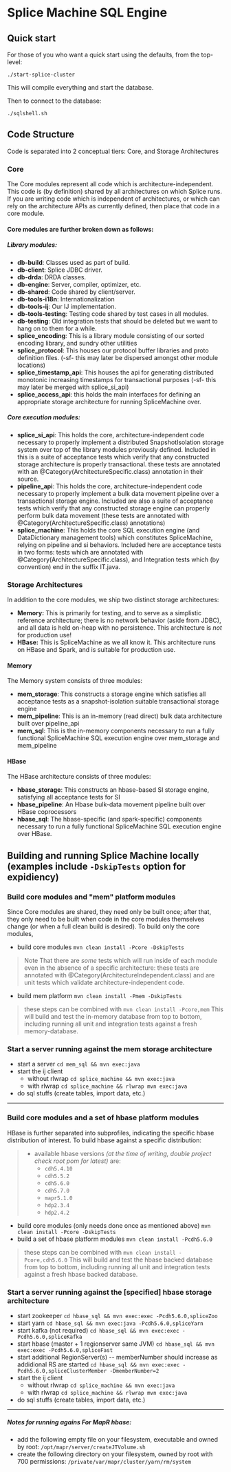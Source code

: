 # Splice Machine SQL Engine

## Quick start
For those of you who want a quick start using the defaults, from the top-level:

`./start-splice-cluster`

This will compile everything and start the database. 

Then to connect to the database:

`./sqlshell.sh`


## Code Structure
Code is separated into 2 conceptual tiers: Core, and Storage Architectures

### Core
The Core modules represent all code which is architecture-independent. This code is (by definition) shared by all architectures on which Splice runs. If you are writing code which is independent of architectures, or which can rely on the architecture APIs as currently defined, then place that code in a core module.

#### Core modules are further broken down as follows:

##### Library modules:
* **db-build**: Classes used as part of build.
* **db-client**: Splice JDBC driver.
* **db-drda**: DRDA classes.
* **db-engine**: Server, compiler, optimizer, etc.
* **db-shared**: Code shared by client/server.
* **db-tools-i18n**: Internationalization
* **db-tools-ij**: Our IJ implementation.
* **db-tools-testing**: Testing code shared by test cases in all modules.
* **db-testing**: Old integration tests that should be deleted but we want to hang on to them for a while.
* **splice_encoding**: This is a library module consisting of our sorted encoding library, and sundry other utilities
* **splice_protocol**: This houses our protocol buffer libraries and proto definition files. (-sf- this may later be dispersed amongst other module locations)
* **splice_timestamp_api**: This houses the api for generating distributed monotonic increasing timestamps for transactional purposes (-sf- this may later be merged with splice_si_api)
* **splice_access_api**: this holds the main interfaces for defining an appropriate storage architecture for running SpliceMachine over.

##### Core execution modules:
* **splice_si_api**: This holds the core, architecture-independent code necessary to properly implement a distributed SnapshotIsolation storage system over top of the library modules previously defined. Included in this is a suite of acceptance tests which verify that any constructed storage architecture is properly transactional.  these tests are annotated with an @Category(ArchitectureSpecific.class) annotation in their source.
* **pipeline_api**: This holds the core, architecture-independent code necessary to properly implement a bulk data movement pipeline over a transactional storage engine. Included are also a suite of acceptance tests which verify that any constructed storage engine can properly perform bulk data movement (these tests are annotated with @Category(ArchitectureSpecific.class) annotations)
* **splice_machine**: This holds the core SQL execution engine (and DataDictionary management tools) which constitutes SpliceMachine, relying on pipeline and si behaviors. Included here are acceptance tests in two forms: tests which are annotated with @Category(ArchitectureSpecific.class), and Integration tests which (by convention) end in the suffix IT.java.

### Storage Architectures
In addition to the core modules, we ship two distinct storage architectures:
* **Memory:** This is primarily for testing, and to serve as a simplistic reference architecture; there is no network behavior (aside from JDBC), and all data is held on-heap with no persistence. This architecture is _not_ for production use!
* **HBase:** This is SpliceMachine as we all know it. This architecture runs on HBase and Spark, and is suitable for production use.

#### Memory
The Memory system consists of three modules:
* **mem_storage**: This constructs a storage engine which satisfies all acceptance tests as a snapshot-isolation suitable transactional storage engine
* **mem_pipeline**: This is an in-memory (read direct) bulk data architecture built over pipeline_api
* **mem_sql**: This is the in-memory components necessary to run a fully functional SpliceMachine SQL execution engine over mem_storage and mem_pipeline

#### HBase
The HBase architecture consists of three modules:
* **hbase_storage**: This constructs an hbase-based SI storage engine, satisfying all acceptance tests for SI
* **hbase_pipeline**: An Hbase bulk-data movement pipeline built over HBase coprocessors
* **hbase_sql**: The hbase-specific (and spark-specific) components necessary to run a fully functional SpliceMachine SQL execution engine over HBase.

## Building and running Splice Machine locally (examples include `-DskipTests` option for expidiency)

### Build core modules and "mem" platform modules
Since Core modules are shared, they need only be built once; after that, they only need to be built when code in the core modules themselves change (or when a full clean build is desired). To build only the core modules,
* build core modules
```mvn clean install -Pcore -DskipTests```
> Note That there are *some* tests which will run inside of each module even in the absence of a specific architecture: these tests are annotated with @Category(ArchitectureIndependent.class) and are unit tests which validate architecture-independent code.

* build mem platform
```mvn clean install -Pmem -DskipTests```

> these steps can be combined with ```mvn clean install -Pcore,mem```
> This will build and test the in-memory database from top to bottom, including running all unit and integration tests against a fresh memory-database.

### Start a server running against the mem storage architecture
* start a server
```cd mem_sql && mvn exec:java```
* start the ij client
  * without rlwrap  ```cd splice_machine && mvn exec:java```
  * with rlwrap  ```cd splice_machine && rlwrap mvn exec:java```
* do sql stuffs (create tables, import data, etc.)

----

### Build core modules and a set of hbase platform modules
HBase is further separated into subprofiles, indicating the specific hbase distribution of interest. To build hbase against a specific distribution:
> * available hbase versions *(at the time of writing, double project check root pom for latest)* are:
>   *  `cdh5.4.10`
>   *  `cdh5.5.2`
>   *  `cdh5.6.0`
>   *  `cdh5.7.0`
>   *  `mapr5.1.0`
>   *  `hdp2.3.4`
>   *  `hdp2.4.2`

* build core modules (only needs done once as mentioned above)
```mvn clean install -Pcore -DskipTests```
* build a set of hbase platform modules
```mvn clean install -Pcdh5.6.0```

> these steps can be combined with ```mvn clean install -Pcore,cdh5.6.0```
> This will build and test the hbase backed database from top to bottom, including running all unit and integration tests against a fresh hbase backed database.

### Start a server running against the [specified] hbase storage architecture
* start zookeeper
```cd hbase_sql && mvn exec:exec -Pcdh5.6.0,spliceZoo```
* start yarn
```cd hbase_sql && mvn exec:java -Pcdh5.6.0,spliceYarn```
* start kafka (not required)
```cd hbase_sql && mvn exec:exec -Pcdh5.6.0,spliceKafka```
* start hbase (master + 1 regionserver same JVM)
```cd hbase_sql && mvn exec:exec -Pcdh5.6.0,spliceFast```
* start additional RegionServer(s) -- memberNumber should increase as addidional RS are started
```cd hbase_sql && mvn exec:exec -Pcdh5.6.0,spliceClusterMember -DmemberNumber=2```
* start the ij client
  * without rlwrap  ```cd splice_machine && mvn exec:java```
  * with rlwrap  ```cd splice_machine && rlwrap mvn exec:java```
* do sql stuffs (create tables, import data, etc.)

----

##### Notes for running agains For MapR hbase:
* add the following empty file on your filesystem, executable and owned by root:
```/opt/mapr/server/createJTVolume.sh```
* create the following directory on your filesystem, owned by root with 700 permissions:
```/private/var/mapr/cluster/yarn/rm/system```

